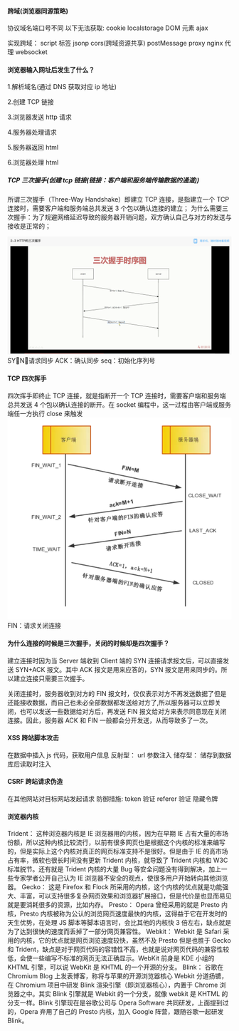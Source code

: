 #### 跨域(浏览器同源策略)

协议域名端口号不同
以下无法获取:
cookie localstorage
DOM 元素
ajax

实现跨域：
script 标签
jsonp
cors(跨域资源共享)
postMessage
proxy
nginx 代理
websocket

#### 浏览器输入网址后发生了什么？

1.解析域名(通过 DNS 获取对应 ip 地址)

2.创建 TCP 链接

3.浏览器发送 http 请求

4.服务器处理请求

5.服务器返回 html

6.浏览器处理 html

##### TCP 三次握手(创建 tcp 链接(链接：客户端和服务端传输数据的通道))

所谓三次握手（Three-Way Handshake）即建立 TCP 连接，是指建立一个 TCP 连接时，需要客户端和服务端总共发送 3 个包以确认连接的建立；
为什么需要三次握手：为了规避网络延迟导致的服务器开销问题，双方确认自己与对方的发送与接收是正常的；

![avatar](../images/27.png)
SYN：请求同步
ACK：确认同步
seq：初始化序列号

#### TCP 四次挥手

四次挥手即终止 TCP 连接，就是指断开一个 TCP 连接时，需要客户端和服务端总共发送 4 个包以确认连接的断开。在 socket 编程中，这一过程由客户端或服务端任一方执行 close 来触发
![avatar](../images/28.png)
FIN：请求关闭连接

#### 为什么连接的时候是三次握手，关闭的时候却是四次握手？

建立连接时因为当 Server 端收到 Client 端的 SYN 连接请求报文后，可以直接发送 SYN+ACK 报文。其中 ACK 报文是用来应答的，SYN 报文是用来同步的。所以建立连接只需要三次握手。

关闭连接时，服务器收到对方的 FIN 报文时，仅仅表示对方不再发送数据了但是还能接收数据，而自己也未必全部数据都发送给对方了,所以服务器可以立即关闭，也可以发送一些数据给对方后，再发送 FIN 报文给对方来表示同意现在关闭连接。因此，服务器 ACK 和 FIN 一般都会分开发送，从而导致多了一次。

#### XSS 跨站脚本攻击

在数据中插入 js 代码，获取用户信息
反射型：
url 参数注入
储存型：
储存到数据库后读取时注入

#### CSRF 跨站请求伪造

在其他网站对目标网站发起请求
防御措施:
token 验证
referer 验证
隐藏令牌

#### 浏览器内核

Trident： 这种浏览器内核是 IE 浏览器用的内核，因为在早期 IE 占有大量的市场份额，所以这种内核比较流行，以前有很多网页也是根据这个内核的标准来编写的，但是实际上这个内核对真正的网页标准支持不是很好。但是由于 IE 的高市场占有率，微软也很长时间没有更新 Trident 内核，就导致了 Trident 内核和 W3C 标准脱节。还有就是 Trident 内核的大量 Bug 等安全问题没有得到解决，加上一些专家学者公开自己认为 IE 浏览器不安全的观点，使很多用户开始转向其他浏览器。
Gecko： 这是 Firefox 和 Flock 所采用的内核，这个内核的优点就是功能强大、丰富，可以支持很多复杂网页效果和浏览器扩展接口，但是代价是也显而易见就是要消耗很多的资源，比如内存。
Presto： Opera 曾经采用的就是 Presto 内核，Presto 内核被称为公认的浏览网页速度最快的内核，这得益于它在开发时的天生优势，在处理 JS 脚本等脚本语言时，会比其他的内核快 3 倍左右，缺点就是为了达到很快的速度而丢掉了一部分网页兼容性。
Webkit： Webkit 是 Safari 采用的内核，它的优点就是网页浏览速度较快，虽然不及 Presto 但是也胜于 Gecko 和 Trident，缺点是对于网页代码的容错性不高，也就是说对网页代码的兼容性较低，会使一些编写不标准的网页无法正确显示。WebKit 前身是 KDE 小组的 KHTML 引擎，可以说 WebKit 是 KHTML 的一个开源的分支。
Blink： 谷歌在 Chromium Blog 上发表博客，称将与苹果的开源浏览器核心 Webkit 分道扬镳，在 Chromium 项目中研发 Blink 渲染引擎（即浏览器核心），内置于 Chrome 浏览器之中。其实 Blink 引擎就是 Webkit 的一个分支，就像 webkit 是 KHTML 的分支一样。Blink 引擎现在是谷歌公司与 Opera Software 共同研发，上面提到过的，Opera 弃用了自己的 Presto 内核，加入 Google 阵营，跟随谷歌一起研发 Blink。
